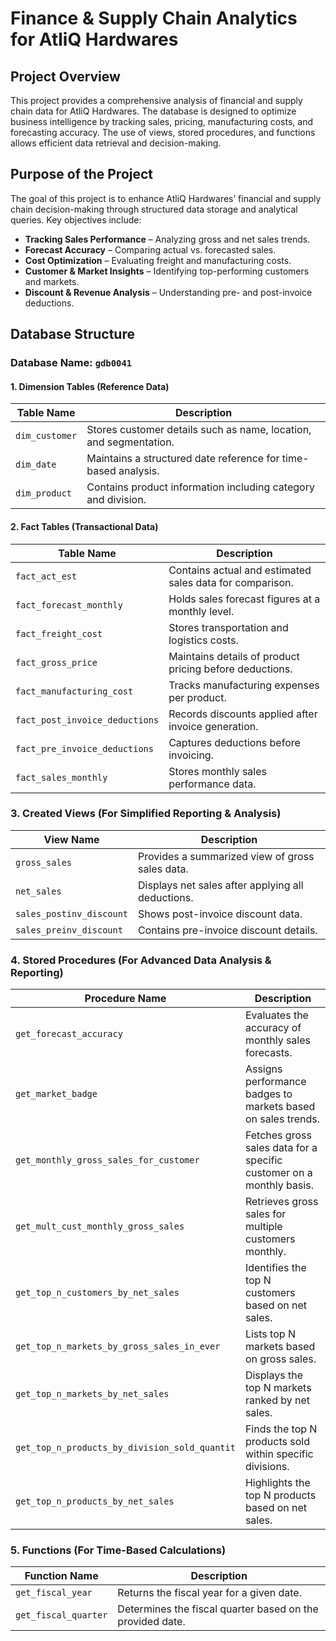 # Finance & Supply Chain Analytics for AtliQ Hardwares

## Project Overview
This project provides a comprehensive analysis of financial and supply chain data for AtliQ Hardwares. The database is designed to optimize business intelligence by tracking sales, pricing, manufacturing costs, and forecasting accuracy. The use of views, stored procedures, and functions allows efficient data retrieval and decision-making.

## Purpose of the Project
The goal of this project is to enhance AtliQ Hardwares’ financial and supply chain decision-making through structured data storage and analytical queries. Key objectives include:
- **Tracking Sales Performance** – Analyzing gross and net sales trends.
- **Forecast Accuracy** – Comparing actual vs. forecasted sales.
- **Cost Optimization** – Evaluating freight and manufacturing costs.
- **Customer & Market Insights** – Identifying top-performing customers and markets.
- **Discount & Revenue Analysis** – Understanding pre- and post-invoice deductions.

## Database Structure
### Database Name: `gdb0041`

#### 1. Dimension Tables (Reference Data)
| Table Name         | Description                                          |
|-------------------|--------------------------------------------------|
| `dim_customer`    | Stores customer details such as name, location, and segmentation. |
| `dim_date`        | Maintains a structured date reference for time-based analysis. |
| `dim_product`     | Contains product information including category and division. |

#### 2. Fact Tables (Transactional Data)
| Table Name                      | Description  |
|---------------------------------|-------------------------------------------|
| `fact_act_est`                  | Contains actual and estimated sales data for comparison. |
| `fact_forecast_monthly`         | Holds sales forecast figures at a monthly level. |
| `fact_freight_cost`             | Stores transportation and logistics costs. |
| `fact_gross_price`              | Maintains details of product pricing before deductions. |
| `fact_manufacturing_cost`       | Tracks manufacturing expenses per product. |
| `fact_post_invoice_deductions`  | Records discounts applied after invoice generation. |
| `fact_pre_invoice_deductions`   | Captures deductions before invoicing. |
| `fact_sales_monthly`            | Stores monthly sales performance data. |

### 3. Created Views (For Simplified Reporting & Analysis)
| View Name                 | Description |
|---------------------------|-------------------------------------------|
| `gross_sales`             | Provides a summarized view of gross sales data. |
| `net_sales`               | Displays net sales after applying all deductions. |
| `sales_postinv_discount`  | Shows post-invoice discount data. |
| `sales_preinv_discount`   | Contains pre-invoice discount details. |

### 4. Stored Procedures (For Advanced Data Analysis & Reporting)
| Procedure Name                                   | Description |
|-------------------------------------------------|--------------------------------------------------|
| `get_forecast_accuracy`                         | Evaluates the accuracy of monthly sales forecasts. |
| `get_market_badge`                              | Assigns performance badges to markets based on sales trends. |
| `get_monthly_gross_sales_for_customer`         | Fetches gross sales data for a specific customer on a monthly basis. |
| `get_mult_cust_monthly_gross_sales`            | Retrieves gross sales for multiple customers monthly. |
| `get_top_n_customers_by_net_sales`             | Identifies the top N customers based on net sales. |
| `get_top_n_markets_by_gross_sales_in_ever`     | Lists top N markets based on gross sales. |
| `get_top_n_markets_by_net_sales`               | Displays the top N markets ranked by net sales. |
| `get_top_n_products_by_division_sold_quantit`  | Finds the top N products sold within specific divisions. |
| `get_top_n_products_by_net_sales`              | Highlights the top N products based on net sales. |

### 5. Functions (For Time-Based Calculations)
| Function Name        | Description |
|---------------------|-------------------------------------------|
| `get_fiscal_year`   | Returns the fiscal year for a given date. |
| `get_fiscal_quarter`| Determines the fiscal quarter based on the provided date. |

